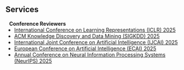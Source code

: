 ## Services

<h4 style="margin:0 10px 0;">Conference Reviewers</h4>

<ul style="margin:0 0 5px;">
  <li><a href="https://iclr.cc/Conferences/2025/"><autocolor>International Conference on Learning Representations (ICLR) 2025</autocolor></a></li>
  <li><a href="https://kdd2025.kdd.org/"><autocolor>ACM Knowledge Discovery and Data Mining (SIGKDD) 2025</autocolor></a></li>
  <li><a href="https://2025.ijcai.org/"><autocolor>International Joint Conference on Artificial Intelligence (IJCAI) 2025</autocolor></a></li>
  <li><a href="https://ecai2025.org/"><autocolor>European Conference on Artificial Intelligence (ECAI) 2025</autocolor></a></li>
  <li><a href="https://neurips.cc/Conferences/2025/"><autocolor>Annual Conference on Neural Information Processing Systems (NeurIPS) 2025</autocolor></a></li>
</ul>
